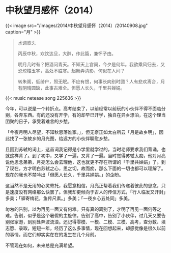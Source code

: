 # 中秋望月感怀（2014）


{{< image src="/images/2014/中秋望月感怀（2014）/20140908.jpg" caption="月" >}}

> 水调歌头
> 
> 丙辰中秋，欢饮达旦，大醉，作此篇，兼怀子由。
> 
> 明月几时有？把酒问青天。不知天上宫阙，今夕是何年。我欲乘风归去，又恐琼楼玉宇，高处不胜寒。起舞弄清影，何似在人间？
> 
> 转朱阁，低绮户，照无眠。不应有恨，何事长向别时圆？人有悲欢离合，月有阴晴圆缺，此事古难全。但愿人长久，千里共婵娟。

{{< music netease song 225636 >}}

今年，可以说是一个转折点。高考结束了，以前经常以前玩的小伙伴不得不面临分别，各奔东西。有的还没有开学，有的却早已开学，独自在异乡漂泊，在这个理当团聚的日子，承受着难言的乡愁。

「今夜月明人尽望，不知秋思落谁家。」，但无奈正如太白所云「月是故乡明」，因此找了一张故乡的月光图，给远方的小伙伴聊慰乡愁。

且回到苏轼的词上，这首词我记得是小学里就学过的，当时老师要求我们背诵，也就这样背了。到了初中，又学了一遍，又背了一遍。当时觉得苏轼太痴，他对月亮说他思念弟弟，月亮怎么会去理他，这也就更不存在所谓的「千里共婵娟」了。到了现在，方才明白苏轼之心，思之切，故而痴，那么下面的一切也都可以理解了。现在的我也不禁吟出「但愿人长久，千里共婵娟。」的企盼。

这当然不是无用的心灵寄托，我愿意相信，月亮正帮着我们传递着彼此的思念，只是速度没有网络那么快罢了。但我却更倾向于古人的传信方式，「行人临发又开封」多美；「驿寄梅花，鱼传尺素。」多美；「一夜乡心五处同」多美。

匆匆的告别，以为再见一面又有何难。只有真的离别了，才明了再见一面何等之难。告别，似乎是这个暑假的主旋律。告别了高中，告别了小伙伴，过几天又要告别张家港，到别处奔波流浪。还记得零模、一模、二模、三模、高考，查分数、填志愿、录取，短短一年，经历了这么多事情，现在回想起来，却感觉像是很久以前的事情，而它们却实实在在的发生在几个月前。

不管现在如何，未来总是充满希望。
